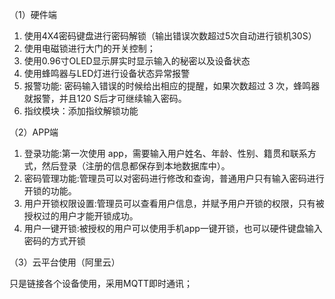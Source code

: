 （1）硬件端
1.	使用4X4密码键盘进行密码解锁（输出错误次数超过5次自动进行锁机30S）
2.	使用电磁锁进行大门的开关控制；
3.	使用0.96寸OLED显示屏实时显示输入的秘密以及设备状态
4.	使用蜂鸣器与LED灯进行设备状态异常报警
5.	报警功能: 密码输入错误的时候给出相应的提醒，如果次数超过 3 次，蜂鸣器就报警，并且120 S后才可继续输入密码。
6.	指纹模块：添加指纹解锁功能

（2）APP端
1.	登录功能:第一次使用 app，需要输入用户姓名、年龄、性别、籍贯和联系方式，然后登录（注册的信息都保存到本地数据库中）。
2.	密码管理功能:管理员可以对密码进行修改和查询，普通用户只有输入密码进行开锁的功能。
3.	用户开锁权限设置:管理员可以查看用户信息，并赋予用户开锁的权限，只有被授权过的用户才能开锁成功。
4.	用户一键开锁:被授权的用户可以使用手机app一键开锁，也可以硬件键盘输入密码的方式开锁
 
（3）云平台使用（阿里云）

只是链接各个设备使用，采用MQTT即时通讯；
